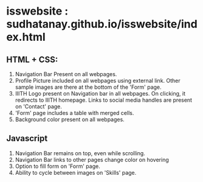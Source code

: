 # isswebsite : sudhatanay.github.io/isswebsite/index.html

## HTML + CSS:
1) Navigation Bar Present on all webpages.
2) Profile Picture included on all webpages using external link. Other sample images are there at the bottom of the 'Form' page.
3) IIITH Logo present on Navigation bar in all webpages. On clicking, it redirects to IIITH homepage. Links to social media handles are present on 'Contact' page.
4) 'Form' page includes a table with merged cells.
5) Background color present on all webpages.

## Javascript
1) Navigation Bar remains on top, even while scrolling.
2) Navigation Bar links to other pages change color on hovering
3) Option to fill form on 'Form' page.
4) Ability to cycle between images on 'Skills' page.
